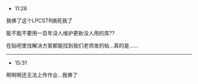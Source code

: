 * 11:28

我佛了这个LPCSTR搞死我了

能不能不要用一百年没人维护更新没人用的库??

在贴吧里找解决方案都能找到我们老师发的帖…真的是……

---

* 15:31

啊啊啊还无法上传作业…我佛了



